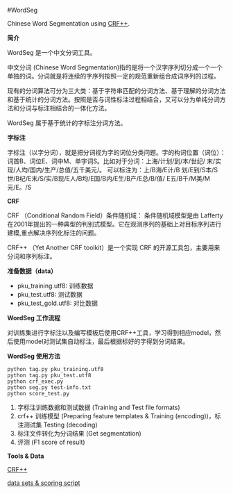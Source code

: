 #WordSeg

Chinese Word Segmentation using [CRF++][link1].

**简介**

WordSeg 是一个中文分词工具。

中文分词 (Chinese Word Segmentation)指的是将一个汉字序列切分成一个一个单独的词。分词就是将连续的字序列按照一定的规范重新组合成词序列的过程。

现有的分词算法可分为三大类：基于字符串匹配的分词方法、基于理解的分词方法和基于统计的分词方法。按照是否与词性标注过程相结合，又可以分为单纯分词方法和分词与标注相结合的一体化方法。

WordSeg 属于基于统计的字标注分词方法。

**字标注**

字标注（以字分词），就是把分词视为字的词位分类问题。字的构词位置（词位）： 词首B、词位E、词中M、单字词S。比如对于分词：上海/计划/到/本/世纪/ 末/实现/人均/国内/生产/总值/五千美元/。 可以标注为：上/B海/E计/B 划/E到/S本/S世/B纪/E末/S/实/B现/E人/B均/E国/B内/E生/B产/E总/B/值/ E五/B千/M美/M元/E。/S

**CRF**

CRF （Conditional Random Field）条件随机域：
条件随机域模型是由 Lafferty 在2001年提出的一种典型的判别式模型。它在观测序列的基础上对目标序列进行建模,重点解决序列化标注的问题。

CRF++ （Yet Another CRF toolkit）是一个实现 CRF 的开源工具包，主要用来分词和序列标注。

**准备数据（data）**

* pku_training.utf8: 训练数据
* pku_test.utf8: 测试数据
* pku_test_gold.utf8: 对比数据

**WordSeg 工作流程**

对训练集进行字标注以及编写模板后使用CRF++工具，学习得到相应model，然后使用model对测试集自动标注，最后根据标好的字得到分词结果。

**WordSeg 使用方法**

```
python tag.py pku_training.utf8
python tag.py pku_test.utf8
python crf_exec.py
python seg.py test-info.txt
python score_test.py
```

1. 字标注训练数据和测试数据 (Training and Test file formats)
2. crf++ 训练模型 (Preparing feature templates & Training (encoding))，标注测试集 Testing (decoding)
3. 标注文件转化为分词结果 (Get segmentation)
4. 评测 (F1 score of result)

**Tools & Data**

[CRF++][link1]

[data sets & scoring script][link2]

[link1]:http://crfpp.googlecode.com/svn/trunk/doc/index.html

[link2]:http://sighan.cs.uchicago.edu/bakeoff2005/


